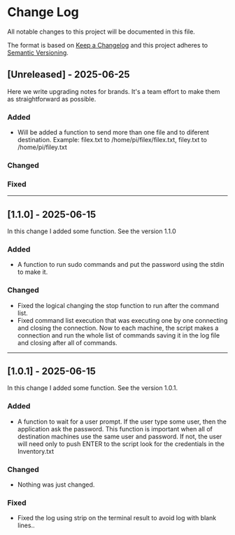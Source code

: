 
# Change Log
All notable changes to this project will be documented in this file.
 
The format is based on [Keep a Changelog](http://keepachangelog.com/)
and this project adheres to [Semantic Versioning](http://semver.org/).
 
## [Unreleased] - 2025-06-25
 
Here we write upgrading notes for brands. It's a team effort to make them as
straightforward as possible.
 
### Added

- Will be added a function to send more than one file and to diferent destination. Example: filex.txt to /home/pi/filex/filex.txt, filey.txt to /home/pi/filey.txt
 
### Changed
 
### Fixed

---
 
## [1.1.0] - 2025-06-15
  
In this change I added some function. See the version 1.1.0
 
### Added

- A function to run sudo commands and put the password using the stdin to make it.

### Changed
  
- Fixed the logical changing the stop function to run after the command list.
- Fixed command list execution that was executing one by one connecting and closing the connection. Now to each machine, the script makes a connection and run the whole list of commands saving it in the log file and closing after all of commands.

---
 
## [1.0.1] - 2025-06-15
  
In this change I added some function. See the version 1.0.1.
 
### Added

- A function to wait for a user prompt. If the user type some user, then the application ask the password. This function is important when all of destination machines use the same user and password. If not, the user will need only to push ENTER to the script look for the credentials in the Inventory.txt

### Changed
  
- Nothing was just changed.
 
### Fixed
 
- Fixed the log using strip on the terminal result to avoid log with blank lines..